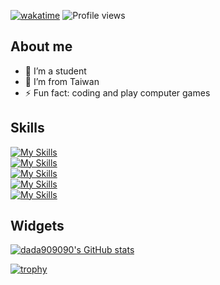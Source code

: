 [![wakatime](https://wakatime.com/badge/user/56ad6549-a054-44d0-b495-36b06ce29e9f.svg)](https://wakatime.com/@56ad6549-a054-44d0-b495-36b06ce29e9f)
![Profile views](https://gpvc.arturio.dev/dada909090)
## About me

- 🔭 I’m a student
- 🌱 I’m from Taiwan
- ⚡ Fun fact: coding and play computer games

## Skills
[![My Skills](https://skillicons.dev/icons?i=python,javascript,cs,php,html,css)](https://skillicons.dev)\
[![My Skills](https://skillicons.dev/icons?i=nodejs,cpp,unity,vue,flutter,electron)](https://skillicons.dev)\
[![My Skills](https://skillicons.dev/icons?i=bootstrap,discord,git,vscode,github,md)](https://skillicons.dev)\
[![My Skills](https://skillicons.dev/icons?i=visualstudio,stackoverflow,powershell,linux,heroku,androidstudio)](https://skillicons.dev)\
[![My Skills](https://skillicons.dev/icons?i=mysql,sqlite)](https://skillicons.dev)

## Widgets

[![dada909090's GitHub stats](https://github-readme-stats.vercel.app/api?username=dada909090&show_icons=true&theme=dark)](https://github.com/anuraghazra/github-readme-stats)
<!-- [![GitHub Streak](https://streak-stats.demolab.com?user=dada909090&theme=dark)](https://git.io/streak-stats)\
[![Top Langs](https://github-readme-stats.vercel.app/api/top-langs/?username=dada909090&langs_count=5&theme=dark)](https://github.com/anuraghazra/github-readme-stats)
 -->

[![trophy](https://github-profile-trophy.vercel.app/?username=dada909090&theme=onedark)](https://github.com/ryo-ma/github-profile-trophy)
